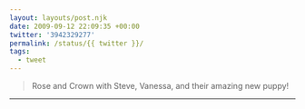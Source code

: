 ```yaml
---
layout: layouts/post.njk
date: 2009-09-12 22:09:35 +00:00
twitter: '3942329277'
permalink: /status/{{ twitter }}/
tags: 
  - tweet
---
```


> Rose and Crown with Steve, Vanessa, and their amazing new puppy!

---
